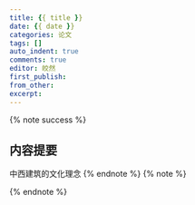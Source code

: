 ```yaml
---
title: {{ title }}
date: {{ date }}
categories: 论文
tags: []
auto_indent: true
comments: true
editor: 皎然
first_publish:
from_other:
excerpt:
---
```

{% note success %}
## 内容提要
中西建筑的文化理念
{% endnote %}
{% note %}

{% endnote %}
